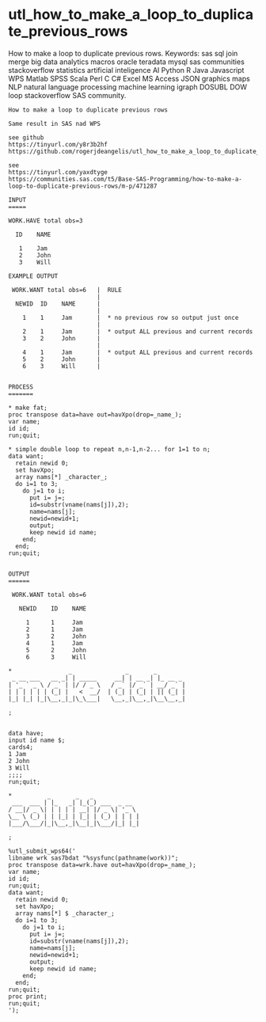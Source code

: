 # utl_how_to_make_a_loop_to_duplicate_previous_rows
How to make a loop to duplicate previous rows.  Keywords: sas sql join merge big data analytics macros oracle teradata mysql sas communities stackoverflow statistics artificial inteligence AI Python R Java Javascript WPS Matlab SPSS Scala Perl C C# Excel MS Access JSON graphics maps NLP natural language processing machine learning igraph DOSUBL DOW loop stackoverflow SAS community.

    How to make a loop to duplicate previous rows

    Same result in SAS nad WPS

    see github
    https://tinyurl.com/y8r3b2hf
    https://github.com/rogerjdeangelis/utl_how_to_make_a_loop_to_duplicate_previous_rows

    see
    https://tinyurl.com/yaxdtyge
    https://communities.sas.com/t5/Base-SAS-Programming/how-to-make-a-loop-to-duplicate-previous-rows/m-p/471287

    INPUT
    =====

    WORK.HAVE total obs=3

      ID    NAME

       1    Jam
       2    John
       3    Will

    EXAMPLE OUTPUT

     WORK.WANT total obs=6   |  RULE
                             |
      NEWID  ID    NAME      |
                             |
        1    1     Jam       |  * no previous row so output just once
                             |
        2    1     Jam       |  * output ALL previous and current records
        3    2     John      |
                             |
        4    1     Jam       |  * output ALL previous and current records
        5    2     John      |
        6    3     Will      |


    PROCESS
    =======

    * make fat;
    proc transpose data=have out=havXpo(drop=_name_);
    var name;
    id id;
    run;quit;

    * simple double loop to repeat n,n-1,n-2... for 1=1 to n;
    data want;
      retain newid 0;
      set havXpo;
      array nams[*] _character_;
      do i=1 to 3;
        do j=1 to i;
          put i= j=;
          id=substr(vname(nams[j]),2);
          name=nams[j];
          newid=newid+1;
          output;
          keep newid id name;
        end;
      end;
    run;quit;


    OUTPUT
    ======

     WORK.WANT total obs=6

       NEWID    ID    NAME

         1      1     Jam
         2      1     Jam
         3      2     John
         4      1     Jam
         5      2     John
         6      3     Will

    *                _               _       _
     _ __ ___   __ _| | _____     __| | __ _| |_ __ _
    | '_ ` _ \ / _` | |/ / _ \   / _` |/ _` | __/ _` |
    | | | | | | (_| |   <  __/  | (_| | (_| | || (_| |
    |_| |_| |_|\__,_|_|\_\___|   \__,_|\__,_|\__\__,_|

    ;


    data have;
    input id name $;
    cards4;
    1 Jam
    2 John
    3 Will
    ;;;;
    run;quit;

    *          _       _   _
     ___  ___ | |_   _| |_(_) ___  _ __
    / __|/ _ \| | | | | __| |/ _ \| '_ \
    \__ \ (_) | | |_| | |_| | (_) | | | |
    |___/\___/|_|\__,_|\__|_|\___/|_| |_|

    ;

    %utl_submit_wps64('
    libname wrk sas7bdat "%sysfunc(pathname(work))";
    proc transpose data=wrk.have out=havXpo(drop=_name_);
    var name;
    id id;
    run;quit;
    data want;
      retain newid 0;
      set havXpo;
      array nams[*] $ _character_;
      do i=1 to 3;
        do j=1 to i;
          put i= j=;
          id=substr(vname(nams[j]),2);
          name=nams[j];
          newid=newid+1;
          output;
          keep newid id name;
        end;
      end;
    run;quit;
    proc print;
    run;quit;
    ');
